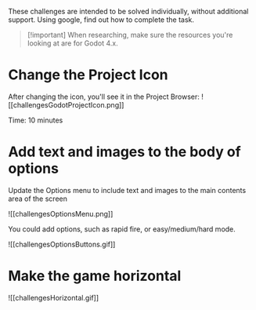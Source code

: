 These challenges are intended to be solved individually, without additional support.
Using google, find out how to complete the task. 

> [!important] When researching, make sure the resources you're looking at are for Godot 4.x.

# Change the Project Icon

After changing the icon, you'll see it in the Project Browser:
![[challengesGodotProjectIcon.png]]

Time: 10 minutes

# Add text and images to the body of options

Update the Options menu to include text and images to the main contents area of the screen

![[challengesOptionsMenu.png]]

You could add options, such as rapid fire, or easy/medium/hard mode.

![[challengesOptionsButtons.gif]]

# Make the game horizontal 

![[challengesHorizontal.gif]]